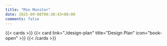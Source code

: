 ```yaml
---
title: "Mio Monitor"
date: 2025-09-08T00:30:43+08:00
comments: false
---
```


{{< cards >}}
  {{< card link="./design-plan" title="Design Plan" icon="book-open" >}}
{{< /cards >}}
